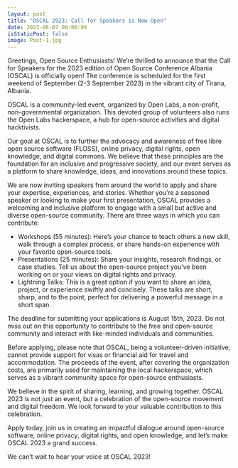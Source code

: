 ```yaml
---
layout: post
title: "OSCAL 2923: Call for Speakers is Now Open"
date: 2023-06-07 00:00:00
isStaticPost: false
image: Post-1.jpg
---
```


Greetings, Open Source Enthusiasts! We’re thrilled to announce that the Call for Speakers for the 2023 edition of Open Source Conference Albania (OSCAL) is officially open! The conference is scheduled for the first weekend of September (2-3 September 2023) in the vibrant city of Tirana, Albania.

OSCAL is a community-led event, organized by Open Labs, a non-profit, non-governmental organization. This devoted group of volunteers also runs the Open Labs hackerspace, a hub for open-source activities and digital hacktivists.

Our goal at OSCAL is to further the advocacy and awareness of free libre open source software (FLOSS), online privacy, digital rights, open knowledge, and digital commons. We believe that these principles are the foundation for an inclusive and progressive society, and our event serves as a platform to share knowledge, ideas, and innovations around these topics.

We are now inviting speakers from around the world to apply and share your expertise, experiences, and stories. Whether you’re a seasoned speaker or looking to make your first presentation, OSCAL provides a welcoming and inclusive platform to engage with a small but active and diverse open-source community. There are three ways in which you can contribute:

- Workshops (55 minutes): Here’s your chance to teach others a new skill, walk through a complex process, or share hands-on experience with your favorite open-source tools.
- Presentations (25 minutes): Share your insights, research findings, or case studies. Tell us about the open-source project you’ve been working on or your views on digital rights and privacy.
- Lightning Talks: This is a great option if you want to share an idea, project, or experience swiftly and concisely. These talks are short, sharp, and to the point, perfect for delivering a powerful message in a short span.

The deadline for submitting your applications is August 15th, 2023. Do not miss out on this opportunity to contribute to the free and open-source community and interact with like-minded individuals and communities.

Before applying, please note that OSCAL, being a volunteer-driven initiative, cannot provide support for visas or financial aid for travel and accommodation. The proceeds of the event, after covering the organization costs, are primarily used for maintaining the local hackerspace, which serves as a vibrant community space for open-source enthusiasts.

We believe in the spirit of sharing, learning, and growing together. OSCAL 2023 is not just an event, but a celebration of the open-source movement and digital freedom. We look forward to your valuable contribution to this celebration.

Apply today, join us in creating an impactful dialogue around open-source software, online privacy, digital rights, and open knowledge, and let’s make OSCAL 2023 a grand success.

We can’t wait to hear your voice at OSCAL 2023!
